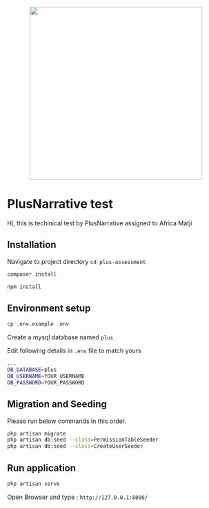 <p align="center"><img src="https://plusnarrative.com/2021/wp-content/themes/plusnarrative/public/img/logo-plusnarrative.svg" width="400"></p>

# PlusNarrative test


 Hi, this is techinical test by PlusNarrative assigned to Africa Matji

## Installation

Navigate to project directory
`cd plus-assessment`

```bash
composer install
```
```bash
npm install
```
## Environment setup
```bash
cp .env.example .env
```
Create a mysql database named `plus`

Edit following details in `.env` file to match yours
```bash
...
DB_DATABASE=plus
DB_USERNAME=YOUR_USERNAME
DB_PASSWORD=YOUR_PASSWORD
```

## Migration and Seeding
Please run below commands in this order.
```bash
php artisan migrate
php artisan db:seed --class=PermissionTableSeeder
php artisan db:seed --class=CreateUserSeeder
```

## Run application

```bash
php artisan serve
```

Open Browser and type : `http://127.0.0.1:8000/`